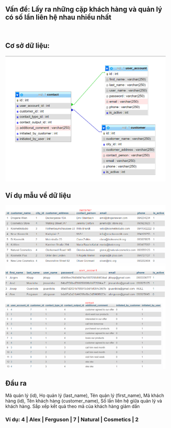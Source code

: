## Vấn đề: Lấy ra những cặp khách hàng và quản lý có số lần liên hệ nhau nhiều nhất
<br>

## Cơ sở dữ liệu:
<img src="https://github.com/maoleng/SQL-Intermediate-Level/blob/main/problem_01/img/how_database_looks.png?raw=true">
<br>

## Ví dụ mẫu về dữ liệu
<img src="https://github.com/maoleng/SQL-Intermediate-Level/blob/main/problem_01/img/customer_table.png?raw=true">
<img src="https://github.com/maoleng/SQL-Intermediate-Level/blob/main/problem_01/img/user_account_table.png?raw=true">
<img src="https://github.com/maoleng/SQL-Intermediate-Level/blob/main/problem_01/img/contact_table.png?raw=true">
<br>

## Đầu ra
Mã quản lý (id), Họ quản lý (last_name), Tên quản lý (first_name), Mã khách hàng (id), Tên khách hàng (customer_name), Số lần liên hệ giữa quản lý và khách hàng. Sắp xếp kết quả theo mã của khách hàng giảm dần
<br>
<h3>Ví dụ: 4 | Alex | Ferguson | 7 | Natural | Cosmetics | 2</h3>
